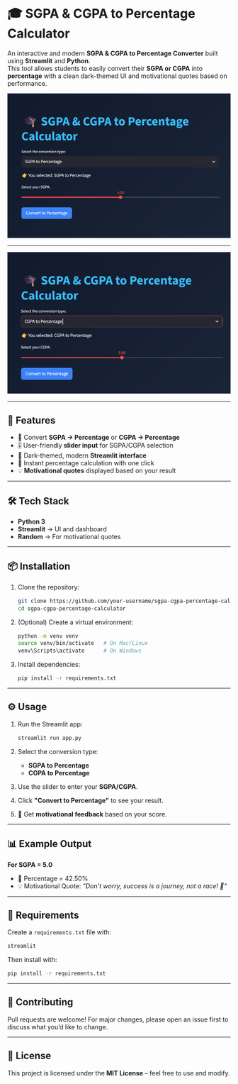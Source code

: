 # 🎓 SGPA & CGPA to Percentage Calculator  

An interactive and modern **SGPA & CGPA to Percentage Converter** built using **Streamlit** and **Python**.  
This tool allows students to easily convert their **SGPA or CGPA** into **percentage** with a clean dark-themed UI and motivational quotes based on performance.  

![SGPA & CGPA Calculator Screenshot](Screenshot%202025-08-29%20213824.png)  

---

![SGPA & CGPA Calculator Screenshot](Screenshot_2025-08-29_213833.png)

---

## 🚀 Features  
- 🔄 Convert **SGPA → Percentage** or **CGPA → Percentage**  
- 🎚️ User-friendly **slider input** for SGPA/CGPA selection  
- 🎨 Dark-themed, modern **Streamlit interface**  
- 📝 Instant percentage calculation with one click  
- 💡 **Motivational quotes** displayed based on your result  

---

## 🛠️ Tech Stack  
- **Python 3**  
- **Streamlit** → UI and dashboard  
- **Random** → For motivational quotes  

---

## 📦 Installation  

1. Clone the repository:  
   ```bash
   git clone https://github.com/your-username/sgpa-cgpa-percentage-calculator.git
   cd sgpa-cgpa-percentage-calculator
   ```

2. (Optional) Create a virtual environment:

   ```bash
   python -m venv venv
   source venv/bin/activate   # On Mac/Linux  
   venv\Scripts\activate      # On Windows  
   ```

3. Install dependencies:

   ```bash
   pip install -r requirements.txt
   ```

---

## ⚙️ Usage

1. Run the Streamlit app:

   ```bash
   streamlit run app.py
   ```

2. Select the conversion type:

   * **SGPA to Percentage**
   * **CGPA to Percentage**

3. Use the slider to enter your **SGPA/CGPA**.

4. Click **"Convert to Percentage"** to see your result.

5. 🎯 Get **motivational feedback** based on your score.

---

## 📊 Example Output

**For SGPA = 5.0**

* 🎯 Percentage = 42.50%
* 💡 Motivational Quote: *"Don't worry, success is a journey, not a race! 🚀"*

---

## 📝 Requirements

Create a `requirements.txt` file with:

```txt
streamlit
```

Then install with:

```bash
pip install -r requirements.txt
```

---

## 🤝 Contributing

Pull requests are welcome! For major changes, please open an issue first to discuss what you’d like to change.

---

## 📜 License

This project is licensed under the **MIT License** – feel free to use and modify.
